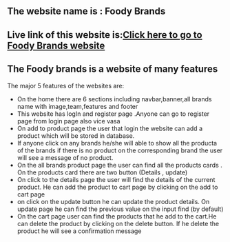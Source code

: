 ## The website name is : Foody Brands
## Live link of this website is:[Click here to go to Foody Brands website ](https://foody-brands.web.app/)

## The Foody brands  is a website of many features

The major 5 features of the websites are:
* On the home there are 6 sections including navbar,banner,all brands name with image,team,features and footer
* This website has logIn and register page .Anyone can go to register page from login page also vice vasa
* On add to product page the user that login the website can add a product which will be stored in database.
* If anyone click on any brands he/she will able to show all the producta of the brands if there is no product on the corresponding brand the user will see a message of no product.
* On the all brands product page the user can find all the  products cards . On the products card there are two button (Details , update)
* On click to the details page the user will find the details of the current product. He can add the product to cart page by clicking on the add to cart page
* on click on the update button he can  update the product details. On update page he can find the previous value on the input find (by default)
* On the cart page user can find the products that he add to the cart.He can delete the product by clicking on the  delete button. If he delete the product he will see a confirmation message